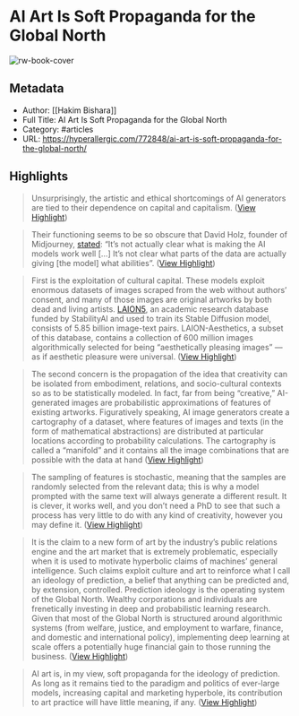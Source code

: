 # AI Art Is Soft Propaganda for the Global North

![rw-book-cover](https://hyperallergic-newspack.s3.amazonaws.com/uploads/2022/10/marco-donnarumma_stablediffusion_stable-diffusion_bacon-okeefe_1-copy.png)

## Metadata
- Author: [[Hakim Bishara]]
- Full Title: AI Art Is Soft Propaganda for the Global North
- Category: #articles
- URL: https://hyperallergic.com/772848/ai-art-is-soft-propaganda-for-the-global-north/

## Highlights

> Unsurprisingly, the artistic and ethical shortcomings of AI generators are tied to their dependence on capital and capitalism. ([View Highlight](https://read.readwise.io/read/01gyq4bekp0c8vgj3568mvedsa))


> Their functioning seems to be so obscure that David Holz, founder of Midjourney, [stated](https://www.theregister.com/2022/08/01/david_holz_midjourney/): “It’s not actually clear what is making the AI models work well […] It’s not clear what parts of the data are actually giving [the model] what abilities”. ([View Highlight](https://read.readwise.io/read/01gyq4br8k3dnt6sqr5jkqqfjw))


> First is the exploitation of cultural capital. These models exploit enormous datasets of images scraped from the web without authors’ consent, and many of those images are original artworks by both dead and living artists. [LAION5](https://laion.ai/blog/laion-5b/), an academic research database funded by StabilityAI and used to train its Stable Diffusion model, consists of 5.85 billion image-text pairs. LAION-Aesthetics, a subset of this database, contains a collection of 600 million images algorithmically selected for being “aesthetically pleasing images” — as if aesthetic pleasure were universal. ([View Highlight](https://read.readwise.io/read/01gyq4c8b2n8rwdd81zys01492))


> The second concern is the propagation of the idea that creativity can be isolated from embodiment, relations, and socio-cultural contexts so as to be statistically modeled. In fact, far from being “creative,” AI-generated images are probabilistic approximations of features of existing artworks. Figuratively speaking, AI image generators create a cartography of a dataset, where features of images and texts (in the form of mathematical abstractions) are distributed at particular locations according to probability calculations. The cartography is called a “manifold” and it contains all the image combinations that are possible with the data at hand ([View Highlight](https://read.readwise.io/read/01gyq4ehcrsppfp65wvrtt5kah))


> The sampling of features is stochastic, meaning that the samples are randomly selected from the relevant data; this is why a model prompted with the same text will always generate a different result. It is clever, it works well, and you don’t need a PhD to see that such a process has very little to do with any kind of creativity, however you may define it. ([View Highlight](https://read.readwise.io/read/01gyq4g40rd1bq5da06brce7tf))


> It is the claim to a new form of art by the industry’s public relations engine and the art market that is extremely problematic, especially when it is used to motivate hyperbolic claims of machines’ general intelligence. Such claims exploit culture and art to reinforce what I call an ideology of prediction, a belief that anything can be predicted and, by extension, controlled. Prediction ideology is the operating system of the Global North. Wealthy corporations and individuals are frenetically investing in deep and probabilistic learning research. Given that most of the Global North is structured around algorithmic systems (from welfare, justice, and employment to warfare, finance, and domestic and international policy), implementing deep learning at scale offers a potentially huge financial gain to those running the business. ([View Highlight](https://read.readwise.io/read/01gyq4hkqctk2v6ph5s3r53ts6))


> AI art is, in my view, soft propaganda for the ideology of prediction. As long as it remains tied to the paradigm and politics of ever-large models, increasing capital and marketing hyperbole, its contribution to art practice will have little meaning, if any. ([View Highlight](https://read.readwise.io/read/01gyq4k5b4gzbtrwyzq95jnrth))

